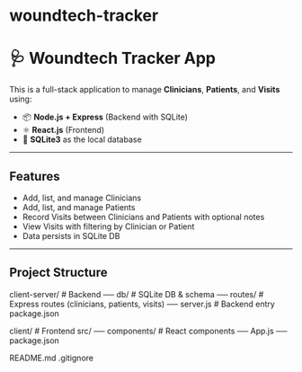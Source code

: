 ﻿# woundtech-tracker
# 🩺 Woundtech Tracker App

This is a full-stack application to manage **Clinicians**, **Patients**, and **Visits** using:

- 📦 **Node.js + Express** (Backend with SQLite)
- ⚛️ **React.js** (Frontend)
- 🧾 **SQLite3** as the local database

---

## Features

- Add, list, and manage Clinicians
- Add, list, and manage Patients
- Record Visits between Clinicians and Patients with optional notes
- View Visits with filtering by Clinician or Patient
- Data persists in SQLite DB

---

##  Project Structure


client-server/ # Backend
  ── db/ # SQLite DB & schema
  ── routes/ # Express routes (clinicians, patients, visits)
  ── server.js # Backend entry
  package.json

 client/ # Frontend
 src/
  ── components/ # React components
  ── App.js
  ── package.json

 README.md
.gitignore


